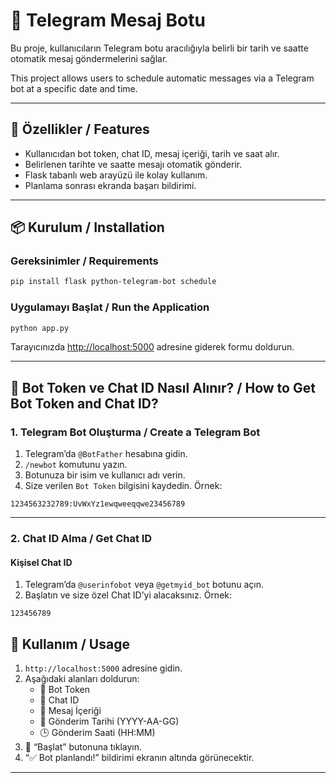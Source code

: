 
# 📩 Telegram Mesaj Botu

Bu proje, kullanıcıların Telegram botu aracılığıyla belirli bir tarih ve saatte otomatik mesaj göndermelerini sağlar.

This project allows users to schedule automatic messages via a Telegram bot at a specific date and time.

---

## 🚀 Özellikler / Features

- Kullanıcıdan bot token, chat ID, mesaj içeriği, tarih ve saat alır.
- Belirlenen tarihte ve saatte mesajı otomatik gönderir.
- Flask tabanlı web arayüzü ile kolay kullanım.
- Planlama sonrası ekranda başarı bildirimi.

---

## 📦 Kurulum / Installation

### Gereksinimler / Requirements

```bash
pip install flask python-telegram-bot schedule
```

### Uygulamayı Başlat / Run the Application

```bash
python app.py
```

Tarayıcınızda [http://localhost:5000](http://localhost:5000) adresine giderek formu doldurun.

---

## 🤖 Bot Token ve Chat ID Nasıl Alınır? / How to Get Bot Token and Chat ID?

### 1. Telegram Bot Oluşturma / Create a Telegram Bot

1. Telegram’da `@BotFather` hesabına gidin.
2. `/newbot` komutunu yazın.
3. Botunuza bir isim ve kullanıcı adı verin.
4. Size verilen `Bot Token` bilgisini kaydedin. Örnek:

```
1234563232789:UvWxYz1ewqweeqqwe23456789
```

---

### 2. Chat ID Alma / Get Chat ID

#### Kişisel Chat ID

1. Telegram’da `@userinfobot` veya `@getmyid_bot` botunu açın.
2. Başlatın ve size özel Chat ID’yi alacaksınız. Örnek:

```
123456789
```

## 📝 Kullanım / Usage

1. `http://localhost:5000` adresine gidin.
2. Aşağıdaki alanları doldurun:
   - 🤖 Bot Token
   - 💬 Chat ID
   - 📨 Mesaj İçeriği
   - 📅 Gönderim Tarihi (YYYY-AA-GG)
   - 🕒 Gönderim Saati (HH:MM)
3. 🚀 “Başlat” butonuna tıklayın.
4. “✅ Bot planlandı!” bildirimi ekranın altında görünecektir.

---

